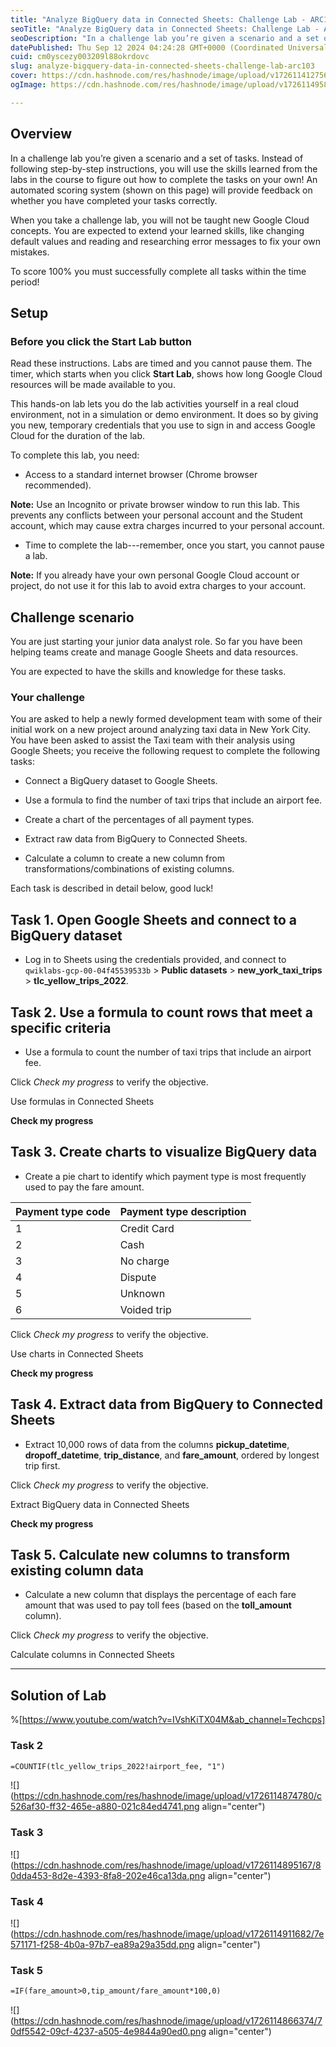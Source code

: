 ```yaml
---
title: "Analyze BigQuery data in Connected Sheets: Challenge Lab - ARC103"
seoTitle: "Analyze BigQuery data in Connected Sheets: Challenge Lab - ARC103"
seoDescription: "In a challenge lab you’re given a scenario and a set of tasks. Instead of following step-by-step instructions, you will use the skills learned from the labs"
datePublished: Thu Sep 12 2024 04:24:28 GMT+0000 (Coordinated Universal Time)
cuid: cm0yscezy003209l88okrdovc
slug: analyze-bigquery-data-in-connected-sheets-challenge-lab-arc103
cover: https://cdn.hashnode.com/res/hashnode/image/upload/v1726114127568/d32412c6-957d-4c46-b0c3-c6f1741cdcab.jpeg
ogImage: https://cdn.hashnode.com/res/hashnode/image/upload/v1726114958743/2c183df3-e21d-48c4-a4be-b9e7305ad87d.jpeg

---
```


## **Overview**

In a challenge lab you’re given a scenario and a set of tasks. Instead of following step-by-step instructions, you will use the skills learned from the labs in the course to figure out how to complete the tasks on your own! An automated scoring system (shown on this page) will provide feedback on whether you have completed your tasks correctly.

When you take a challenge lab, you will not be taught new Google Cloud concepts. You are expected to extend your learned skills, like changing default values and reading and researching error messages to fix your own mistakes.

To score 100% you must successfully complete all tasks within the time period!

## **Setup**

### Before you click the Start Lab button

Read these instructions. Labs are timed and you cannot pause them. The timer, which starts when you click **Start Lab**, shows how long Google Cloud resources will be made available to you.

This hands-on lab lets you do the lab activities yourself in a real cloud environment, not in a simulation or demo environment. It does so by giving you new, temporary credentials that you use to sign in and access Google Cloud for the duration of the lab.

To complete this lab, you need:

* Access to a standard internet browser (Chrome browser recommended).
    

**Note:** Use an Incognito or private browser window to run this lab. This prevents any conflicts between your personal account and the Student account, which may cause extra charges incurred to your personal account.

* Time to complete the lab---remember, once you start, you cannot pause a lab.
    

**Note:** If you already have your own personal Google Cloud account or project, do not use it for this lab to avoid extra charges to your account.

## **Challenge scenario**

You are just starting your junior data analyst role. So far you have been helping teams create and manage Google Sheets and data resources.

You are expected to have the skills and knowledge for these tasks.

### Your challenge

You are asked to help a newly formed development team with some of their initial work on a new project around analyzing taxi data in New York City. You have been asked to assist the Taxi team with their analysis using Google Sheets; you receive the following request to complete the following tasks:

* Connect a BigQuery dataset to Google Sheets.
    
* Use a formula to find the number of taxi trips that include an airport fee.
    
* Create a chart of the percentages of all payment types.
    
* Extract raw data from BigQuery to Connected Sheets.
    
* Calculate a column to create a new column from transformations/combinations of existing columns.
    

Each task is described in detail below, good luck!

## **Task 1. Open Google Sheets and connect to a BigQuery dataset**

* Log in to Sheets using the credentials provided, and connect to `qwiklabs-gcp-00-04f45539533b` &gt; **Public datasets** &gt; **new\_york\_taxi\_trips** &gt; **tlc\_yellow\_trips\_2022**.
    

## **Task 2. Use a formula to count rows that meet a specific criteria**

* Use a formula to count the number of taxi trips that include an airport fee.
    

Click *Check my progress* to verify the objective.

Use formulas in Connected Sheets

**Check my progress**

## **Task 3. Create charts to visualize BigQuery data**

* Create a pie chart to identify which payment type is most frequently used to pay the fare amount.
    

| **Payment type code** | **Payment type description** |
| --- | --- |
| 1 | Credit Card |
| 2 | Cash |
| 3 | No charge |
| 4 | Dispute |
| 5 | Unknown |
| 6 | Voided trip |

Click *Check my progress* to verify the objective.

Use charts in Connected Sheets

**Check my progress**

## **Task 4. Extract data from BigQuery to Connected Sheets**

* Extract 10,000 rows of data from the columns **pickup\_datetime**, **dropoff\_datetime**, **trip\_distance**, and **fare\_amount**, ordered by longest trip first.
    

Click *Check my progress* to verify the objective.

Extract BigQuery data in Connected Sheets

**Check my progress**

## **Task 5. Calculate new columns to transform existing column data**

* Calculate a new column that displays the percentage of each fare amount that was used to pay toll fees (based on the **toll\_amount** column).
    

Click *Check my progress* to verify the objective.

Calculate columns in Connected Sheets

---

## Solution of Lab

%[https://www.youtube.com/watch?v=IVshKiTX04M&ab_channel=Techcps] 

### Task 2

```apache
=COUNTIF(tlc_yellow_trips_2022!airport_fee, "1")
```

![](https://cdn.hashnode.com/res/hashnode/image/upload/v1726114874780/c526af30-ff32-465e-a880-021c84ed4741.png align="center")

### Task 3

![](https://cdn.hashnode.com/res/hashnode/image/upload/v1726114895167/80dda453-8d2e-4393-8fa8-202e46ca13da.png align="center")

### Task 4

![](https://cdn.hashnode.com/res/hashnode/image/upload/v1726114911682/7e571171-f258-4b0a-97b7-ea89a29a35dd.png align="center")

### Task 5

```apache
=IF(fare_amount>0,tip_amount/fare_amount*100,0)
```

![](https://cdn.hashnode.com/res/hashnode/image/upload/v1726114866374/70df5542-09cf-4237-a505-4e9844a90ed0.png align="center")